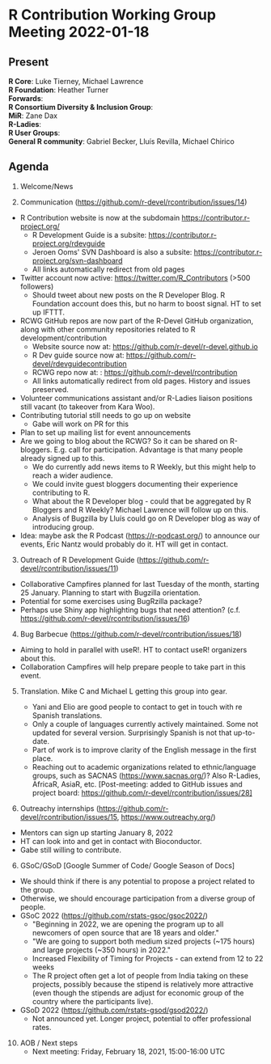 # R Contribution Working Group Meeting 2022-01-18

## Present

**R Core**: Luke Tierney, Michael Lawrence  
**R Foundation**: Heather Turner  
**Forwards**:   
**R Consortium Diversity & Inclusion Group**:  
**MiR**: Zane Dax  
**R-Ladies**:   
**R User Groups**:      
**General R community**: Gabriel Becker, Lluís Revilla, Michael Chirico  

## Agenda

1. Welcome/News

2. Communication (https://github.com/r-devel/rcontribution/issues/14)

- R Contribution website is now at the subdomain https://contributor.r-project.org/
    - R Development Guide is a subsite: https://contributor.r-project.org/rdevguide
    - Jeroen Ooms' SVN Dashboard is also a subsite: https://contributor.r-project.org/svn-dashboard
    - All links automatically redirect from old pages
- Twitter account now active: https://twitter.com/R_Contributors (>500 followers)
    - Should tweet about new posts on the R Developer Blog. R Foundation account does this, but no harm to boost signal. HT to set up IFTTT.
- RCWG GitHub repos are now part of the R-Devel GitHub organization, along with other community repositories related to R development/contribution 
    - Website source now at: https://github.com/r-devel/r-devel.github.io
    - R Dev guide source now at: https://github.com/r-devel/rdevguidecontribution
    - RCWG repo now at: : https://github.com/r-devel/rcontribution
    - All links automatically redirect from old pages. History and issues preserved.
 - Volunteer communications assistant and/or R-Ladies liaison positions still vacant (to takeover from Kara Woo).
 - Contributing tutorial still needs to go up on website
     - Gabe will work on PR for this
 - Plan to set up mailing list for event announcements
 - Are we going to blog about the RCWG? So it can be shared on R-bloggers. E.g. call for participation. Advantage is that many people already signed up to this.
     - We do currently add news items to R Weekly, but this might help to reach a wider audience.
     - We could invite guest bloggers documenting their experience contributing to R.
     - What about the R Developer blog - could that be aggregated by R Bloggers and R Weekly? Michael Lawrence will follow up on this.
     - Analysis of Bugzilla by Lluís could go on R Developer blog as way of introducing group.
 - Idea: maybe ask the R Podcast (https://r-podcast.org/) to announce our events, Eric Nantz would probably do it. HT will get in contact.

3. Outreach of R Development Guide (https://github.com/r-devel/rcontribution/issues/11)

 - Collaborative Campfires planned for last Tuesday of the month, starting 25 January. Planning to start with Bugzilla orientation.
 - Potential for some exercises using BugRzilla package? 
 - Perhaps use Shiny app highlighting bugs that need attention? (c.f. https://github.com/r-devel/rcontribution/issues/16)

4. Bug Barbecue (https://github.com/r-devel/rcontribution/issues/18)

 - Aiming to hold in parallel with useR!. HT to contact useR! organizers about this.
 - Collaboration Campfires will help prepare people to take part in this event.

5. Translation. Mike C and Michael L getting this group into gear.
    - Yani and Elio are good people to contact to get in touch with re Spanish translations.
    - Only a couple of languages currently actively maintained. Some not updated for several version. Surprisingly Spanish is not that up-to-date.
    - Part of work is to improve clarity of the English message in the first place.
    - Reaching out to academic organizations related to ethnic/language groups, such as SACNAS (https://www.sacnas.org/)? Also R-Ladies, AfricaR, AsiaR, etc.
   [Post-meeting: added to GitHub issues and project board: https://github.com/r-devel/rcontribution/issues/28]

5. Outreachy internships (https://github.com/r-devel/rcontribution/issues/15, https://www.outreachy.org/)
 - Mentors can sign up starting January 8, 2022
 - HT can look into and get in contact with Bioconductor.
 - Gabe still willing to contribute.

6. GSoC/GSoD [Google Summer of Code/ Google Season of Docs]
 - We should think if there is any potential to propose a project related to the group. 
 - Otherwise, we should encourage participation from a diverse group of people.
 - GSoC 2022 (https://github.com/rstats-gsoc/gsoc2022/)
     - "Beginning in 2022, we are opening the program up to all newcomers of open source that are 18 years and older."
     - "We are going to support both medium sized projects (~175 hours) and large projects (~350 hours) in 2022."
     - Increased Flexibility of Timing for Projects - can extend from 12 to 22 weeks
     - The R project often get a lot of people from India taking on these projects, possibly because the stipend is relatively more attractive (even though the stipends are adjust for economic group of the country where the participants live). 
 - GSoD 2022 (https://github.com/rstats-gsod/gsod2022/)
     - Not announced yet. Longer project, potential to offer professional rates.

10. AOB / Next steps
    - Next meeting: Friday, February 18, 2021, 15:00-16:00 UTC
